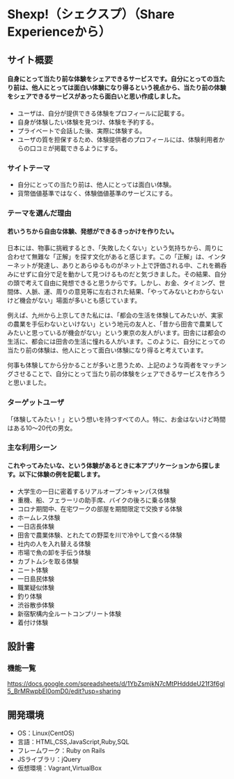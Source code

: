 # Shexp!（シェクスプ）（Share Experienceから）

## サイト概要
#### 自身にとって当たり前な体験をシェアできるサービスです。自分にとっての当たり前は、他人にとっては面白い体験になり得るという視点から、当たり前の体験をシェアできるサービスがあったら面白いと思い作成しました。
- ユーザは、自分が提供できる体験をプロフィールに記載する。
- 自身が体験したい体験を見つけ、体験を予約する。
- プライベートで会話した後、実際に体験する。
- ユーザの質を担保するため、体験提供者のプロフィールには、体験利用者からの口コミが掲載できるようにする。

### サイトテーマ
- 自分にとっての当たり前は、他人にとっては面白い体験。
- 貨幣価値基準ではなく、体験価値基準のサービスにする。

### テーマを選んだ理由
#### 若いうちから自由な体験、発想ができるきっかけを作りたい。
日本には、物事に挑戦するとき、「失敗したくない」という気持ちから、周りに合わせて無難な「正解」を探す文化があると感じます。この「正解」は、インターネットが発達し、ありとあらゆるものがネット上で評価される中、これを鵜呑みにせずに自分で足を動かして見つけるものだと気づきました。その結果、自分の頭で考えて自由に発想できると思うからです。しかし、お金、タイミング、世間体、人脈、運、周りの意見等に左右された結果、「やってみないとわからないけど機会がない」場面が多いとも感じています。

例えば、九州から上京してきた私には、「都会の生活を体験してみたいが、実家の農業を手伝わないといけない」という地元の友人と、「昔から田舎で農業してみたいと思っているが機会がない」という東京の友人がいます。田舎には都会の生活に、都会には田舎の生活に憧れる人がいます。このように、自分にとっての当たり前の体験は、他人にとって面白い体験になり得ると考えています。

何事も体験してから分かることが多いと思うため、上記のような両者をマッチングさせることで、自分にとって当たり前の体験をシェアできるサービスを作ろうと思いました。

### ターゲットユーザ
「体験してみたい！」という想いを持つすべての人。特に、お金はないけど時間はある10～20代の男女。

### 主な利用シーン
#### これやってみたいな、という体験があるときに本アプリケーションから探します。以下に体験の例を記載します。
- 大学生の一日に密着するリアルオープンキャンパス体験
- 重機、船、フェラーリの助手席、バイクの後ろに乗る体験
- コロナ期間中、在宅ワークの部屋を期間限定で交換する体験
- ホームレス体験
- 一日店長体験
- 田舎で農業体験、とれたての野菜を川で冷やして食べる体験
- 社内の人を入れ替える体験
- 市場で魚の卸を手伝う体験
- カブトムシを取る体験
- ニート体験
- 一日島民体験
- 職業疑似体験
- 釣り体験
- 渋谷散歩体験
- 新宿駅構内全ルートコンプリート体験
- 着付け体験

## 設計書

### 機能一覧
https://docs.google.com/spreadsheets/d/1YbZsmjkN7cMtPHdddeU21f3f6gl5_BrMRwpbEI0omD0/edit?usp=sharing

## 開発環境
- OS：Linux(CentOS)
- 言語：HTML,CSS,JavaScript,Ruby,SQL
- フレームワーク：Ruby on Rails
- JSライブラリ：jQuery
- 仮想環境：Vagrant,VirtualBox
